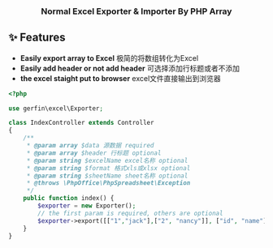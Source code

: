 <h3 align="center">Normal Excel Exporter & Importer By PHP Array</h3>

## ✨ Features
- **Easily export array to Excel** 极简的将数组转化为Excel
- **Easily add header or not add header**  可选择添加行标题或者不添加
- **the excel staight put to browser** excel文件直接输出到浏览器

```php
<?php

use gerfin\excel\Exporter;

class IndexController extends Controller
{
    /**
     * @param array $data 源数据 required
     * @param array $header 行标题 optional
     * @param string $excelName excel名称 optional
     * @param string $format 格式xls或xlsx optional
     * @param string $sheetName sheet名称 optional
     * @throws \PhpOffice\PhpSpreadsheet\Exception
     */
    public function index() {
        $exporter = new Exporter();
        // the first param is required, others are optional
        $exporter->export([["1","jack"],["2", "nancy"]], ["id", "name"], "excelName", "xls", "sheetName");
    }
}
```
